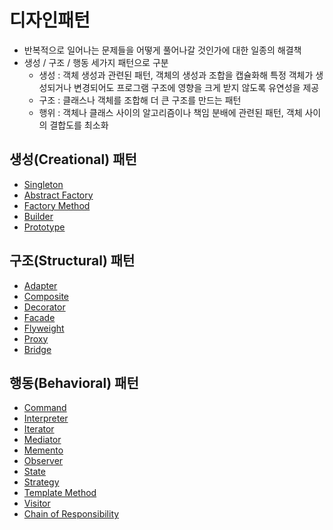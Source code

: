 # 디자인패턴

- 반복적으로 일어나는 문제들을 어떻게 풀어나갈 것인가에 대한 일종의 해결책
- 생성 / 구조 / 행동 세가지 패턴으로 구분
  - 생성 : 객체 생성과 관련된 패턴, 객체의 생성과 조합을 캡슐화해 특정 객체가 생성되거나 변경되어도 프로그램 구조에 영향을 크게 받지 않도록 유연성을 제공
  - 구조 : 클래스나 객체를 조합해 더 큰 구조를 만드는 패턴
  - 행위 : 객체나 클래스 사이의 알고리즘이나 책임 분배에 관련된 패턴, 객체 사이의 결합도를 최소화

## 생성(Creational) 패턴
- [Singleton](https://github.com/xxjo99/design-pattern/tree/master/src/creational/singleton)
- [Abstract Factory](https://github.com/xxjo99/design-pattern/tree/master/src/creational/abstractFactory)
- [Factory Method](https://github.com/xxjo99/design-pattern/tree/master/src/creational/factoryMethod)
- [Builder](https://github.com/xxjo99/design-pattern/tree/master/src/creational/builder)
- [Prototype](https://github.com/xxjo99/design-pattern/tree/master/src/creational/prototype)

## 구조(Structural) 패턴
- [Adapter](https://github.com/xxjo99/design-pattern/tree/master/src/sturctural/adapter)
- [Composite](https://github.com/xxjo99/design-pattern/tree/master/src/sturctural/composite)
- [Decorator](https://github.com/xxjo99/design-pattern/tree/master/src/sturctural/decorator)
- [Facade](https://github.com/xxjo99/design-pattern/tree/master/src/sturctural/facade)
- [Flyweight](https://github.com/xxjo99/design-pattern/tree/master/src/behavioural/flyweight)
- [Proxy](https://github.com/xxjo99/design-pattern/tree/master/src/behavioural/proxy)
- [Bridge](https://github.com/xxjo99/design-pattern/tree/master/src/behavioural/bridge)

## 행동(Behavioral) 패턴
- [Command](https://github.com/xxjo99/design-pattern/tree/master/src/behavioural/command)
- [Interpreter](https://github.com/xxjo99/design-pattern/tree/master/src/behavioural/interpreter)
- [Iterator](https://github.com/xxjo99/design-pattern/tree/master/src/behavioural/iterator)
- [Mediator](https://github.com/xxjo99/design-pattern/tree/master/src/behavioural/mediator)
- [Memento](https://github.com/xxjo99/design-pattern/tree/master/src/behavioural/memento)
- [Observer](https://github.com/xxjo99/design-pattern/tree/master/src/behavioural/observer)
- [State](https://github.com/xxjo99/design-pattern/tree/master/src/behavioural/state)
- [Strategy](https://github.com/xxjo99/design-pattern/tree/master/src/behavioural/strategy)
- [Template Method](https://github.com/xxjo99/design-pattern/tree/master/src/behavioural/templateMethod)
- [Visitor](https://github.com/xxjo99/design-pattern/tree/master/src/behavioural/visitor)
- [Chain of Responsibility](https://github.com/xxjo99/design-pattern/tree/master/src/behavioural/chainOfResponsibility)


